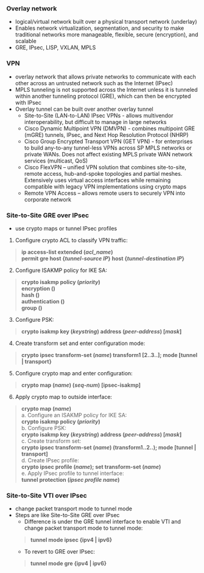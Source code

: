 ### Overlay network  
* logical/virtual network built over a physical transport network (underlay)  
* Enables network virtualization, segmentation, and security to make traditional networks more manageable, flexible, secure (encryption), and scalable  
* GRE, IPsec, LISP, VXLAN, MPLS  


### VPN  
* overlay network that allows private networks to communicate with each other across an untrusted network such as the Internet (IPsec)  
* MPLS tunneling is not supported across the Internet unless it is tunneled within another tunneling protocol (GRE), which can then be encrypted with IPsec  
* Overlay tunnel can be built over another overlay tunnel  
  * Site-to-Site (LAN-to-LAN) IPsec VPNs - allows multivendor interoperability, but difficult to manage in large networks  
  * Cisco Dynamic Multipoint VPN (DMVPN) - combines multipoint GRE (mGRE) tunnels, IPsec, and Next Hop Resolution Protocol (NHRP)  
  * Cisco Group Encrypted Transport VPN (GET VPN) - for enterprises to build any-to-any tunnel-less VPNs across SP MPLS networks or private WANs. Does not affect existing MPLS private WAN network services (multicast, QoS)  
  * Cisco FlexVPN – unified VPN solution that combines site-to-site, remote access, hub-and-spoke topologies and partial meshes. Extensively uses virtual access interfaces while remaining compatible with legacy VPN implementations using crypto maps  
  * Remote VPN Access – allows remote users to securely VPN into corporate network  
  

### Site-to-Site GRE over IPsec  
* use crypto maps or tunnel IPsec profiles  
1. Configure crypto ACL to classify VPN traffic:  
> **ip access-list extended (*acl_name*)**  
> **permit gre host {*tunnel-source IP*} host {*tunnel-destination IP*}**  
2. Configure ISAKMP policy for IKE SA:  
> **crypto isakmp policy (*priority*)**  
> **encryption ()**  
> **hash ()**  
> **authentication ()**  
> **group ()**  
3. Configure PSK:  
> **crypto isakmp key (*keystring*) address (*peer-address*) [*mask*]**  
4. Create transform set and enter configuration mode:  
> **crypto ipsec transform-set (*name*) transform1 [2..3..]; mode [tunnel | transport}**  
5. Configure crypto map and enter configuration:  
> **crypto map (*name*) (*seq-num*) [ipsec-isakmp]**  
6. Apply crypto map to outside interface:  
> **crypto map (*name*)**  
  a. Configure an ISAKMP policy for IKE SA:  
  > **crypto isakmp policy (*priority*)**  
  b. Configure PSK:  
  > **crypto isakmp key (*keystring*) address (*peer-address*) [*mask*]**  
  c. Create transform set:  
  > **crypto ipsec transform-set (*name*) (transform1..2..); mode [tunnel | transport]**  
  d. Create IPsec profile:  
  > **crypto ipsec profile (*name*); set transform-set (*name*)**  
  e. Apply IPsec profile to tunnel interface:  
  > **tunnel protection (*ipsec profile name*)**  


### Site-to-Site VTI over IPsec  
* change packet transport mode to tunnel mode  
* Steps are like Site-to-Site GRE over IPsec  
  * Difference is under the GRE tunnel interface to enable VTI and change packet transport mode to tunnel mode:  
  > **tunnel mode ipsec {ipv4 | ipv6}**  
  * To revert to GRE over IPsec:  
  > **tunnel mode gre {ipv4 | ipv6}**  
